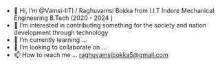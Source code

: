 - 👋 Hi, I’m @Vamsi-IITI / Raghuvamsi Bokka from I.I.T Indore Mechanical Engineering B.Tech (2020 - 2024 )
- 👀 I’m interested in contributing something for the society and nation development through technology
- 🌱 I’m currently learning ...
- 💞️ I’m looking to collaborate on ...
- 📫 How to reach me ... raghuvamsibokka5@gmail.com 

<!---
Vamsi-IITI/Vamsi-IITI is a ✨ special ✨ repository because its `README.md` (this file) appears on your GitHub profile.
You can click the Preview link to take a look at your changes.
--->
